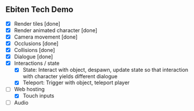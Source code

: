 ## Ebiten Tech Demo

- [x] Render tiles [done]
- [x] Render animated character [done]
- [x] Camera movement [done]
- [x] Occlusions [done]
- [x] Collisions [done]
- [x] Dialogue [done]
- [x] Interactions / state
  - [x] State: Interact with object, despawn, update state so that interaction with character yields different dialogue
  - [x] Teleport: Trigger with object, teleport player
- [ ] Web hosting
  - [x] Touch inputs
- [ ] Audio 